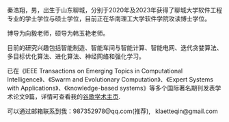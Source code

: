 <p>秦浩翔，男，出生于山东聊城，分别于2020年及2023年获得了聊城大学软件工程专业的学士学位与硕士学位，目前正在华南理工大学软件学院攻读博士学位。</p>

<p>博导为向毅老师，硕导为韩玉艳老师。</p>

<p>目前的研究兴趣包括智能制造、智能车间与智能计算、智能电网、迭代贪婪算法、多目标优化算法、进化算法、神经网络和强化学习。</p> 

<p>已在《IEEE Transactions on Emerging Topics in Computational Intelligence》、《Swarm and Evolutionary Computation》、《Expert Systems with Applications》、《knowledge-based systems》等多个国际著名期刊发表学术论文9篇，详情可查看我的<a href='https://scholar.google.com/citations?user=TaClukkAAAAJ'>谷歌学术主页</a>. </p>

<p>可以通过邮箱联系到我：987352978@qq.com(推荐), &nbsp;  klaetteqin@gmail.com</p>
